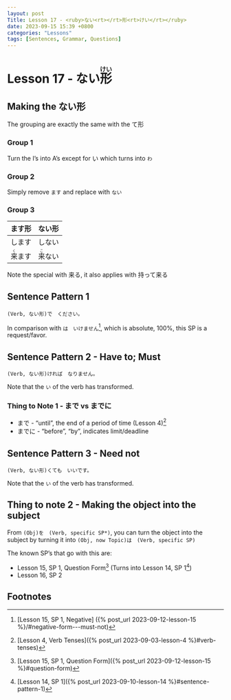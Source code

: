 ```yaml
--- 
layout: post 
Title: Lesson 17 - <ruby>ない<rt></rt>形<rt>けい</rt></ruby>
date: 2023-09-15 15:39 +0800 
categories: "Lessons"
tags: [Sentences, Grammar, Questions]
---
```

  
# Lesson 17 - ない<ruby>形<rt>けい</rt></ruby>

## Making the ない形
The grouping are exactly the same with the て形

### Group 1
Turn the I’s into A’s except for い which turns into `わ`

### Group 2
Simply remove `ます` and replace with `ない`

### Group 3

| ます形 | ない形 |
| -- | -- |
| します | しない |
| <ruby>来<rt>く</rt>ます<ruby> | <ruby>来<rt>こ</rt>ない</ruby> |

Note the special with 来る, it also applies with 持って来る

## Sentence Pattern 1
```
(Verb, ない形)で　ください。
```
In comparison with `は　いけません`[^fn1], which is absolute, 100%, this SP is a request/favor.

## Sentence Pattern 2 - Have to; Must
```
(Verb, ない形)ければ　なりません。
```
Note that the `い` of the verb has transformed.

### Thing to Note 1 - まで vs までに
* まで - “until”, the end of a period of time (Lesson 4)[^fn2]
* までに - “before”, “by”, indicates limit/deadline

## Sentence Pattern 3 - Need not
```
(Verb, ない形)くても　いいです。
```
Note that the `い` of the verb has transformed.

## Thing to note 2 - Making the object into the subject
From `(Obj)を　(Verb, specific SP*)`, you can turn the object into the subject by turning it into `(Obj, now Topic)は　(Verb, specific SP)`

The known SP’s that go with this are:
* Lesson 15, SP 1, Question Form[^fn3] (Turns into Lesson 14, SP 1[^fn4])
* Lesson 16, SP 2

## Footnotes
[^fn1]: [Lesson 15, SP 1, Negative] ({% post_url 2023-09-12-lesson-15 %}/#negative-form---must-not)
[^fn2]: [Lesson 4, Verb Tenses]({% post_url 2023-09-03-lesson-4 %}#verb-tenses)
[^fn3]: [Lesson 15, SP 1, Question Form]({% post_url 2023-09-12-lesson-15 %}#question-form)
[^fn4]: [Lesson 14, SP 1]({% post_url 2023-09-10-lesson-14 %}#sentence-pattern-1)
